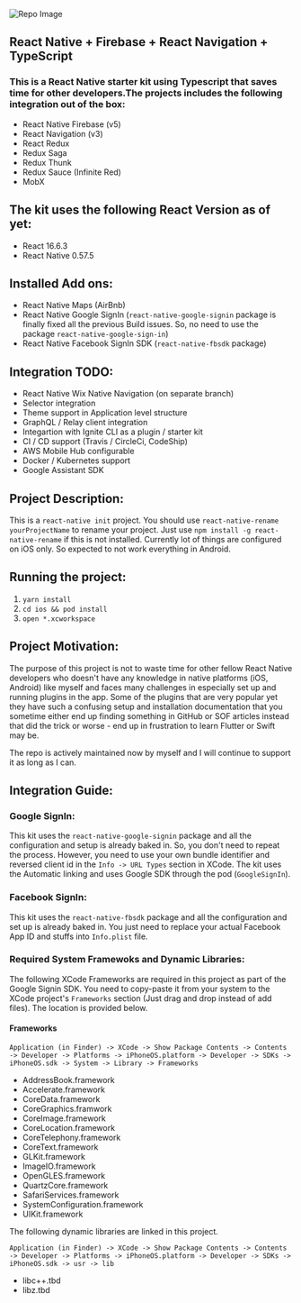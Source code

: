 ![Repo Image](https://i.ibb.co/2qfVZjr/rnfnts.png)

## React Native + Firebase + React Navigation + TypeScript

### This is a React Native starter kit using Typescript that saves time for other developers.The projects includes the following integration out of the box:

- React Native Firebase (v5)
- React Navigation (v3)
- React Redux
- Redux Saga
- Redux Thunk
- Redux Sauce (Infinite Red)
- MobX


## The kit uses the following React Version as of yet:

- React 16.6.3
- React Native 0.57.5


## Installed Add ons:

- React Native Maps (AirBnb)
- React Native Google SignIn (```react-native-google-signin``` package is finally fixed all the previous Build issues. So, no need to use the package ```react-native-google-sign-in```)
- React Native Facebook SignIn SDK (```react-native-fbsdk``` package)


## Integration TODO:

- React Native Wix Native Navigation (on separate branch)
- Selector integration
- Theme support in Application level structure
- GraphQL / Relay client integration
- Integartion with Ignite CLI as a plugin / starter kit
- CI / CD support (Travis / CircleCi, CodeShip)
- AWS Mobile Hub configurable
- Docker / Kubernetes support
- Google Assistant SDK


## Project Description:

This is a ```react-native init``` project. You should use ```react-native-rename yourProjectName``` to rename your project. Just use ```npm install -g react-native-rename``` if this is not installed. Currently lot of things are configured on iOS only. So expected to not work everything in Android.


## Running the project:

1. ```yarn install```
2. ```cd ios && pod install```
3. ```open *.xcworkspace```


## Project Motivation:

The purpose of this project is not to waste time for other fellow React Native developers who doesn't have any knowledge in native platforms (iOS, Android) like myself and faces many challenges in especially set up and running plugins in the app. Some of the plugins that are very popular yet they have such a confusing setup and installation documentation that you sometime either end up finding something in GitHub or SOF articles instead that did the trick or worse - end up in frustration to learn Flutter or Swift may be.

The repo is actively maintained now by myself and I will continue to support it as long as I can.


## Integration Guide:

### Google SignIn:

This kit uses the ```react-native-google-signin``` package and all the configuration and setup is already baked in. So, you don't need to repeat the process. However, you need to use your own bundle identifier and reversed client id in the ```Info -> URL Types``` section in XCode. The kit uses the Automatic linking and uses Google SDK through the pod (```GoogleSignIn```).

### Facebook SignIn:

This kit uses the ```react-native-fbsdk``` package and all the configuration and set up is already baked in. You just need to replace your actual Facebook App ID and stuffs into ```Info.plist``` file.


### Required System Framewoks and Dynamic Libraries:

The following XCode Frameworks are required in this project as part of the Google Signin SDK. You need to copy-paste it from your system to the XCode project's ```Frameworks``` section (Just drag and drop instead of add files). The location is provided below.

#### Frameworks

```Application (in Finder) -> XCode -> Show Package Contents -> Contents -> Developer -> Platforms -> iPhoneOS.platform -> Developer -> SDKs -> iPhoneOS.sdk -> System -> Library -> Frameworks```

- AddressBook.framework
- Accelerate.framework
- CoreData.framework
- CoreGraphics.framwork
- CoreImage.framework
- CoreLocation.framework
- CoreTelephony.framework
- CoreText.framework
- GLKit.framework
- ImageIO.framework
- OpenGLES.framework
- QuartzCore.framework
- SafariServices.framework
- SystemConfiguration.framework
- UIKit.framework

The following dynamic libraries are linked in this project.

```Application (in Finder) -> XCode -> Show Package Contents -> Contents -> Developer -> Platforms -> iPhoneOS.platform -> Developer -> SDKs -> iPhoneOS.sdk -> usr -> lib```

- libc++.tbd
- libz.tbd